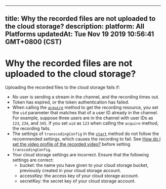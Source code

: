 
---
title: Why the recorded files are not uploaded to the cloud storage?
description: 
platform: All Platforms
updatedAt: Tue Nov 19 2019 10:56:41 GMT+0800 (CST)
---
# Why the recorded files are not uploaded to the cloud storage?
Uploading the recorded files to the cloud storage fails if:

- No user is sending a stream in the channel, and the recording times out.
- Token has expired, or the token authentication has failed.
- When calling the [`acquire`](https://docs.agora.io/en/cloud-recording/cloud_recording_api_rest?platform=All%20Platforms#a-nameacquireagets-the-recording-resource) method to get the recording resource, you set the `uid` parameter that matches that of a user ID already in the channel. For example, suppose three users are in the channel with user IDs as `123`, `234`, and `345`. If you set `uid` as `123` when calling the `acquire` method, the recording fails. 
- The settings of `transcodingConfig` in the [`start`](https://docs.agora.io/en/cloud-recording/cloud_recording_api_rest?platform=All%20Platforms#a-namestartastarts-cloud-recording) method do not follow the recommended settings, which causes the recording to fail. See [How do I set the video profile of the recorded video?](https://docs.agora.io/en/faq/recording_video_profile) before setting `transcodingConfig`.
- Your cloud storage settings are incorrect. Ensure that the following settings are correct:
  - bucket: the name you have given to your cloud storage bucket, previously created in your cloud storage account.
  - accessKey: the access key of your cloud storage account.
  - secretKey: the secret key of your cloud storage account.
